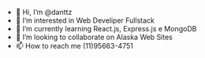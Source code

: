 - 👋 Hi, I’m @danttz
- 👀 I’m interested in Web Develiper Fullstack
- 🌱 I’m currently learning React.js, Express.js e MongoDB
- 💞️ I’m looking to collaborate on Alaska Web Sites
- 📫 How to reach me (11)95663-4751

<!---
danttz/danttz is a ✨ special ✨ repository because its `README.md` (this file) appears on your GitHub profile.
You can click the Preview link to take a look at your changes.
--->
